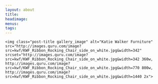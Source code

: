 ```yaml
---
layout: about
title: 
headimage:
menus:
tags:
---
```


<div class="index" markdown="0">
<!-- # The Katie Walker Furniture collection -->

    <img class="post-title gallery_image" alt="Katie Walker Furniture" src="http://images.quru.com/image?src=kwf/KWF_Ribbon_Rocking_Chair_side_on_white.jpg&width=342" srcset="http://images.quru.com/image?src=kwf/KWF_Ribbon_Rocking_Chair_side_on_white.jpg&width=342 360w, http://images.quru.com/image?src=kwf/KWF_Ribbon_Rocking_Chair_side_on_white.jpg&width=770 800w,  http://images.quru.com/image?src=kwf/KWF_Ribbon_Rocking_Chair_side_on_white.jpg&width=1440 2x">

</div>
